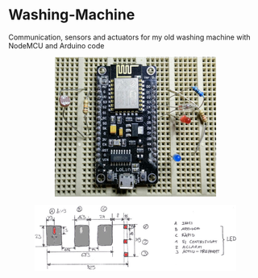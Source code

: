 # Washing-Machine
Communication, sensors and actuators for my old washing machine with NodeMCU and Arduino code

<p align="center">
<img src="https://github.com/celatzur/Washing-Machine/blob/master/images/Protoboard_01x.jpeg" width="320" height="277" />
</p>
<p align="center">
<img src="https://github.com/celatzur/Washing-Machine/blob/master/images/WashingMachine_HandSketchxC.jpeg" width="400" height="130" />
</p>
